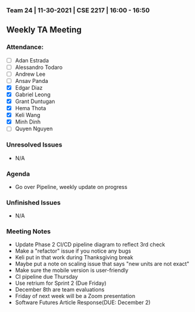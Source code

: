 ### Team 24 | 11-30-2021 | CSE 2217 | 16:00 - 16:50
## Weekly TA Meeting

### Attendance:
- [ ] Adan Estrada
- [ ] Alessandro Todaro
- [ ] Andrew Lee
- [ ] Ansav Panda
- [x] Edgar Diaz
- [x] Gabriel Leong
- [x] Grant Duntugan
- [x] Hema Thota
- [x] Keli Wang
- [x] Minh Dinh
- [ ] Quyen Nguyen

### Unresolved Issues
- N/A

### Agenda
- Go over Pipeline, weekly update on progress

### Unfinished Issues
- N/A

### Meeting Notes
- Update Phase 2 CI/CD pipeline diagram to reflect 3rd check
- Make a "refactor" issue if you notice any bugs
- Keli put in that work during Thanksgiving break
- Maybe put a note on scaling issue that says "new units are not exact"
- Make sure the mobile version is user-friendly
- CI pipeline due Thursday
- Use retrium for Sprint 2 (Due Friday)
- December 8th are team evaluations
- Friday of next week will be a Zoom presentation
- Software Futures Article Response(DUE: December 2)
